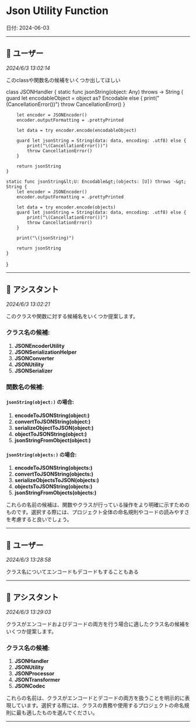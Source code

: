 # Json Utility Function

日付: 2024-06-03

---

## 👤 ユーザー
*2024/6/3 13:02:14*

このclassや関数名の候補をいくつか出してほしい

class JSONHandler {
    static func jsonString(object: Any) throws -&gt; String {
        guard let encodableObject = object as? Encodable else {
            print("\(CancellationError())")
            throw CancellationError()
        }

        let encoder = JSONEncoder()
        encoder.outputFormatting = .prettyPrinted

        let data = try encoder.encode(encodableObject)
        
        guard let jsonString = String(data: data, encoding: .utf8) else {
            print("\(CancellationError())")
            throw CancellationError()
        }

        return jsonString
    }
    
    static func jsonString&lt;U: Encodable&gt;(objects: [U]) throws -&gt; String {
        let encoder = JSONEncoder()
        encoder.outputFormatting = .prettyPrinted

        let data = try encoder.encode(objects)
        guard let jsonString = String(data: data, encoding: .utf8) else {
            print("\(CancellationError())")
            throw CancellationError()
        }

        print("\(jsonString)")
        
        return jsonString
    }
}

---

## 🤖 アシスタント
*2024/6/3 13:02:21*

このクラスや関数に対する候補名をいくつか提案します。

### クラス名の候補:
1. **JSONEncoderUtility**
2. **JSONSerializationHelper**
3. **JSONConverter**
4. **JSONUtility**
5. **JSONSerializer**

### 関数名の候補:

#### `jsonString(object:)` の場合:
1. **encodeToJSONString(object:)**
2. **convertToJSONString(object:)**
3. **serializeObjectToJSON(object:)**
4. **objectToJSONString(object:)**
5. **jsonStringFromObject(object:)**

#### `jsonString(objects:)` の場合:
1. **encodeToJSONString(objects:)**
2. **convertToJSONString(objects:)**
3. **serializeObjectsToJSON(objects:)**
4. **objectsToJSONString(objects:)**
5. **jsonStringFromObjects(objects:)**

これらの名前の候補は、関数やクラスが行っている操作をより明確に示すためのものです。選択する際には、プロジェクト全体の命名規則やコードの読みやすさを考慮すると良いでしょう。

---

## 👤 ユーザー
*2024/6/3 13:28:58*

クラス名についてエンコードもデコードもすることもある

---

## 🤖 アシスタント
*2024/6/3 13:29:03*

クラスがエンコードおよびデコードの両方を行う場合に適したクラス名の候補をいくつか提案します。

### クラス名の候補:
1. **JSONHandler**
2. **JSONUtility**
3. **JSONProcessor**
4. **JSONTransformer**
5. **JSONCodec**

これらの名前は、クラスがエンコードとデコードの両方を扱うことを明示的に表現しています。選択する際には、クラスの責務や使用するプロジェクトの命名規則に最も適したものを選んでください。

---
